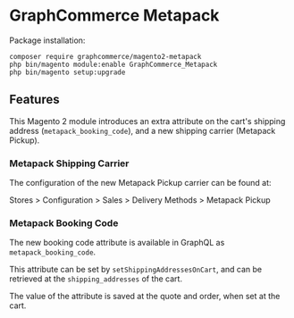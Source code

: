 # GraphCommerce Metapack

Package installation:

```
composer require graphcommerce/magento2-metapack
php bin/magento module:enable GraphCommerce_Metapack
php bin/magento setup:upgrade
```

## Features

This Magento 2 module introduces an extra attribute on the cart's shipping address (`metapack_booking_code`), and a new shipping carrier (Metapack Pickup).

### Metapack Shipping Carrier
The configuration of the new Metapack Pickup carrier can be found at:

Stores > Configuration > Sales > Delivery Methods > Metapack Pickup

### Metapack Booking Code

The new booking code attribute is available in GraphQL as `metapack_booking_code`.

This attribute can be set by `setShippingAddressesOnCart`, and can be retrieved at the `shipping_addresses` of the cart.

The value of the attribute is saved at the quote and order, when set at the cart.
